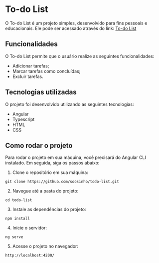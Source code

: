 # To-do List

O To-do List é um projeto simples, desenvolvido para fins pessoais e educacionais. Ele pode ser acessado através do link: [To-do List](https://soosinho.github.io/todo-list/)

## Funcionalidades

O To-do List permite que o usuário realize as seguintes funcionalidades:

- Adicionar tarefas;
- Marcar tarefas como concluídas;
- Excluir tarefas.

## Tecnologias utilizadas

O projeto foi desenvolvido utilizando as seguintes tecnologias:

- Angular
- Typescript
- HTML
- CSS

## Como rodar o projeto

Para rodar o projeto em sua máquina, você precisará do Angular CLI instalado. Em seguida, siga os passos abaixo:

1. Clone o repositório em sua máquina:

`git clone https://github.com/soosinho/todo-list.git`

2. Navegue até a pasta do projeto:

`cd todo-list`

3. Instale as dependências do projeto:

`npm install`

4. Inicie o servidor:

`ng serve`

5. Acesse o projeto no navegador:

`http://localhost:4200/`
